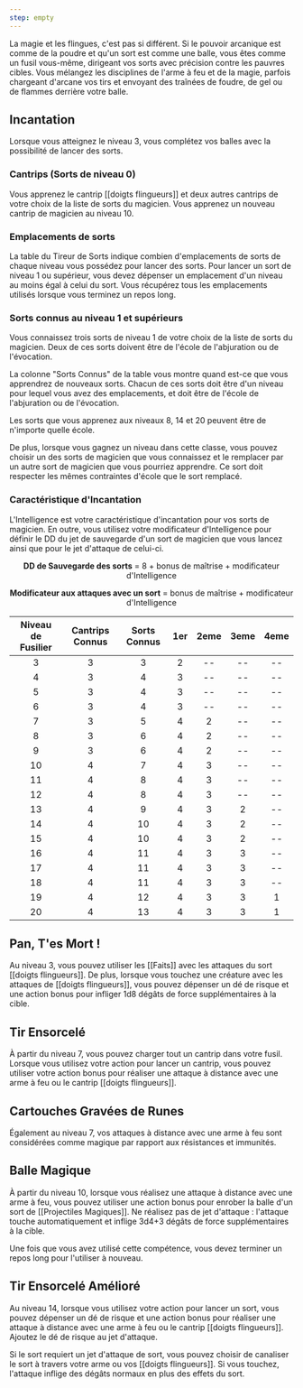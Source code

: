 ```yaml
---
step: empty
---
```

La magie et les flingues, c'est pas si différent. Si le pouvoir arcanique est comme de la poudre et qu'un sort est comme une balle, vous êtes comme un fusil vous-même, dirigeant vos sorts avec précision contre les pauvres cibles. Vous mélangez les disciplines de l'arme à feu et de la magie, parfois chargeant d'arcane vos tirs et envoyant des traînées de foudre, de gel ou de flammes derrière votre balle.

## Incantation

Lorsque vous atteignez le niveau 3, vous complétez vos balles avec la possibilité de lancer des sorts.

### Cantrips (Sorts de niveau 0)

Vous apprenez le cantrip [[doigts flingueurs]] et deux autres cantrips de votre choix de la liste de sorts du magicien. Vous apprenez un nouveau cantrip de magicien au niveau 10.

### Emplacements de sorts

La table du Tireur de Sorts indique combien d'emplacements de sorts de chaque niveau vous possédez pour lancer des sorts. Pour lancer un sort de niveau 1 ou supérieur, vous devez dépenser un emplacement d'un niveau au moins égal à celui du sort. Vous récupérez tous les emplacements utilisés lorsque vous terminez un repos long.

### Sorts connus au niveau 1 et supérieurs

Vous connaissez trois sorts de niveau 1 de votre choix de la liste de sorts du magicien. Deux de ces sorts doivent être de l'école de l'abjuration ou de l'évocation.

La colonne "Sorts Connus" de la table vous montre quand est-ce que vous apprendrez de nouveaux sorts.
Chacun de ces sorts doit être d'un niveau pour lequel vous avez des emplacements, et doit être de l'école de l'abjuration ou de l'évocation.

Les sorts que vous apprenez aux niveaux 8, 14 et 20 peuvent être de n'importe quelle école.

De plus, lorsque vous gagnez un niveau dans cette classe, vous pouvez choisir un des sorts de magicien que vous connaissez et le remplacer par un autre sort de magicien que vous pourriez apprendre. Ce sort doit respecter les mêmes contraintes d'école que le sort remplacé.

### Caractéristique d'Incantation

L'Intelligence est votre caractéristique d'incantation pour vos sorts de magicien. En outre, vous utilisez votre modificateur d'Intelligence pour définir le DD du jet de sauvegarde d'un sort de magicien que vous lancez ainsi que pour le jet d'attaque de celui-ci.

<p style="text-align:center"><b>DD de Sauvegarde des sorts</b> = 8 + bonus de maîtrise + modificateur d'Intelligence</p>

<p style="text-align:center"><b>Modificateur aux attaques avec un sort</b> = bonus de maîtrise + modificateur d'Intelligence</p>

| Niveau de Fusilier | Cantrips Connus | Sorts Connus | 1er | 2eme | 3eme | 4eme |
|:------------------:|:---------------:|:------------:|:---:|:----:|:----:|:----:|
| 3 | 3 | 3 | 2 | -- | -- | -- |
| 4 | 3 | 4 | 3 | -- | -- | -- |
| 5 | 3 | 4 | 3 | -- | -- | -- |
| 6 | 3 | 4 | 3 | -- | -- | -- |
| 7 | 3 | 5 | 4 | 2 | -- | -- |
| 8 | 3 | 6 | 4 | 2 | -- | -- |
| 9 | 3 | 6 | 4 | 2 | -- | -- |
| 10 | 4 | 7 | 4 | 3 | -- | -- |
| 11 | 4 | 8 | 4 | 3 | -- | -- |
| 12 | 4 | 8 | 4 | 3 | -- | -- |
| 13 | 4 | 9 | 4 | 3 | 2 | -- |
| 14 | 4 | 10 | 4 | 3 | 2 | -- |
| 15 | 4 | 10 | 4 | 3 | 2 | -- |
| 16 | 4 | 11 | 4 | 3 | 3 | -- |
| 17 | 4 | 11 | 4 | 3 | 3 | -- |
| 18 | 4 | 11 | 4 | 3 | 3 | -- |
| 19 | 4 | 12 | 4 | 3 | 3 | 1 |
| 20 | 4 | 13 | 4 | 3 | 3 | 1 |

## Pan, T'es Mort !

Au niveau 3, vous pouvez utiliser les [[Faits]] avec les attaques du sort [[doigts flingueurs]]. De plus, lorsque vous touchez une créature avec les attaques de [[doigts flingueurs]], vous pouvez dépenser un dé de risque et une action bonus pour infliger 1d8 dégâts de force supplémentaires à la cible.

## Tir Ensorcelé

À partir du niveau 7, vous pouvez charger tout un cantrip dans votre fusil. Lorsque vous utilisez votre action pour lancer un cantrip, vous pouvez utiliser votre action bonus pour réaliser une attaque à distance avec une arme à feu ou le cantrip [[doigts flingueurs]]. 

## Cartouches Gravées de Runes

Également au niveau 7, vos attaques à distance avec une arme à feu sont considérées comme magique par rapport aux résistances et immunités.

## Balle Magique

À partir du niveau 10, lorsque vous réalisez une attaque à distance avec une arme à feu, vous pouvez utiliser une action bonus pour enrober la balle d'un sort de [[Projectiles Magiques]]. Ne réalisez pas de jet d'attaque : l'attaque touche automatiquement et inflige 3d4+3 dégâts de force supplémentaires à la cible.

Une fois que vous avez utilisé cette compétence, vous devez terminer un repos long pour l'utiliser à nouveau.

## Tir Ensorcelé Amélioré

Au niveau 14, lorsque vous utilisez votre action pour lancer un sort, vous pouvez dépenser un dé de risque et une action bonus pour réaliser une attaque à distance avec une arme à feu ou le cantrip [[doigts flingueurs]]. Ajoutez le dé de risque au jet d'attaque.

Si le sort requiert un jet d'attaque de sort, vous pouvez choisir de canaliser le sort à travers votre arme ou vos [[doigts flingueurs]]. Si vous touchez, l'attaque inflige des dégâts normaux en plus des effets du sort.
